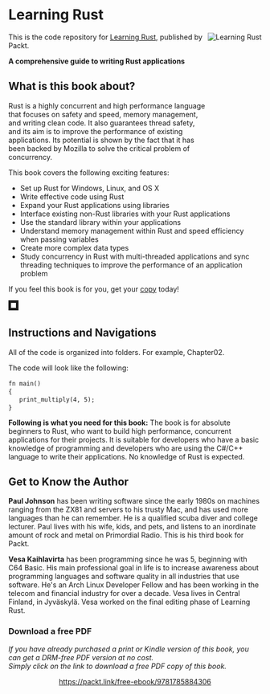 # Learning Rust

<a href="https://www.packtpub.com/application-development/learning-rust?utm_source=github&utm_medium=repository&utm_campaign=9781785884306"><img src="https://static.packt-cdn.com/products/9781785884306/cover/smaller" alt="Learning Rust" height="256px" align="right"></a>

This is the code repository for [Learning Rust](https://www.packtpub.com/application-development/learning-rust?utm_source=github&utm_medium=repository&utm_campaign=9781785884306), published by Packt.

**A comprehensive guide to writing Rust applications**

## What is this book about?
Rust is a highly concurrent and high performance language that focuses on safety and speed, memory management, and writing clean code. It also guarantees thread safety, and its aim is to improve the performance of existing applications. Its potential is shown by the fact that it has been backed by Mozilla to solve the critical problem of concurrency.

This book covers the following exciting features:
* Set up Rust for Windows, Linux, and OS X
* Write effective code using Rust
* Expand your Rust applications using libraries
* Interface existing non-Rust libraries with your Rust applications
* Use the standard library within your applications
* Understand memory management within Rust and speed efficiency when passing variables
* Create more complex data types
* Study concurrency in Rust with multi-threaded applications and sync threading techniques to improve the performance of an application problem

If you feel this book is for you, get your [copy](https://www.amazon.com/dp/1785884301) today!

<a href="https://www.packtpub.com/?utm_source=github&utm_medium=banner&utm_campaign=GitHubBanner"><img src="https://raw.githubusercontent.com/PacktPublishing/GitHub/master/GitHub.png" 
alt="https://www.packtpub.com/" border="5" /></a>

## Instructions and Navigations
All of the code is organized into folders. For example, Chapter02.

The code will look like the following:
```
fn main() 
{ 
   print_multiply(4, 5); 
}
```

**Following is what you need for this book:**
The book is for absolute beginners to Rust, who want to build high performance, concurrent applications for their projects. It is suitable for developers who have a basic knowledge of programming and developers who are using the C#/C++ language to write their applications. No knowledge of Rust is expected.

## Get to Know the Author
**Paul Johnson**
has been writing software since the early 1980s on machines ranging from the ZX81 and servers to his trusty Mac, and has used more languages than he can remember. He is a qualified scuba diver and college lecturer. Paul lives with his wife, kids, and pets, and listens to an inordinate amount of rock and metal on Primordial Radio. This is his third book for Packt.

**Vesa Kaihlavirta**
has been programming since he was 5, beginning with C64 Basic. His main professional goal in life is to increase awareness about programming languages and software quality in all industries that use software. He's an Arch Linux Developer Fellow and has been working in the telecom and financial industry for over a decade. Vesa lives in Central Finland, in Jyväskylä. Vesa worked on the final editing phase of Learning Rust.
### Download a free PDF

 <i>If you have already purchased a print or Kindle version of this book, you can get a DRM-free PDF version at no cost.<br>Simply click on the link to download a free PDF copy of this book.</i>
<p align="center"> <a href="https://packt.link/free-ebook/9781785884306">https://packt.link/free-ebook/9781785884306 </a> </p>